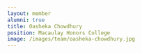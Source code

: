 ```yaml
---
layout: member
alumni: true
title: Oasheka Chowdhury
position: Macaulay Honors College
image: /images/team/oasheka-chowdhury.jpg
---
```

